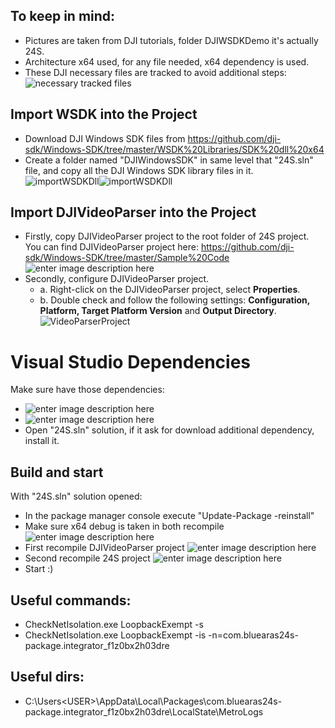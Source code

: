 ﻿## To keep in mind:
- Pictures are taken from DJI tutorials, folder DJIWSDKDemo it's actually 24S.
- Architecture x64 used, for any file needed, x64 dependency is used.
- These DJI necessary files are tracked to avoid additional steps:
    ![necessary tracked files](https://i.ibb.co/3ySts7d/image.png)

## Import WSDK into the Project
-   Download DJI Windows SDK files from https://github.com/dji-sdk/Windows-SDK/tree/master/WSDK%20Libraries/SDK%20dll%20x64 
-   Create a folder named "DJIWindowsSDK" in same level that "24S.sln" file, and copy all the DJI Windows SDK library files in it.![importWSDKDll](https://devusa.djicdn.com/images/quick-start/WSDKCreateWSDKDllFolder-f02694f86b.png)![importWSDKDll](https://devusa.djicdn.com/images/quick-start/WDSKDllImport-76fb74121b.png)
## Import DJIVideoParser into the Project
-   Firstly, copy DJIVideoParser project to the root folder of 24S project. You can find DJIVideoParser project  here: https://github.com/dji-sdk/Windows-SDK/tree/master/Sample%20Code
![enter image description here](https://i.ibb.co/kcH0d20/image.png)
-   Secondly, configure DJIVideoParser project.
    -   a. Right-click on the DJIVideoParser project, select  **Properties**.
    -   b. Double check and follow the following settings:  **Configuration, Platform, Target Platform Version**  and  **Output Directory**.![VideoParserProject](https://devusa.djicdn.com/images/quick-start/WSDKDJIVideoParserConfig-7351ca195a.png)

# Visual Studio Dependencies
Make sure have those dependencies:
- ![enter image description here](https://i.imgur.com/vSFMVIM.png)
- ![enter image description here](https://i.imgur.com/1QCOcV6.png) 
- Open "24S.sln" solution, if it ask for download additional dependency, install it.

## Build and start
With "24S.sln" solution opened:
- In the package manager console execute "Update-Package -reinstall"
- Make sure x64 debug is taken in both recompile
![enter image description here](https://i.ibb.co/xmM1SG7/image.png)
- First recompile DJIVideoParser project
![enter image description here](https://i.ibb.co/wrbR0yS/image.png)
- Second recompile 24S project
![enter image description here](https://i.ibb.co/dfFswKb/image.png)
- Start :)

## Useful commands:
- CheckNetIsolation.exe LoopbackExempt -s
- CheckNetIsolation.exe LoopbackExempt -is -n=com.bluearas24s-package.integrator_f1z0bx2h03dre

## Useful dirs:
- C:\Users\<USER>\AppData\Local\Packages\com.bluearas24s-package.integrator_f1z0bx2h03dre\LocalState\MetroLogs